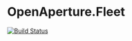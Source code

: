 OpenAperture.Fleet
=============

[![Build Status](https://semaphoreci.com/api/v1/projects/617de379-eb00-460f-89ea-82e297abe711/393243/badge.svg)](https://semaphoreci.com/perceptive/openaperture_fleet)
